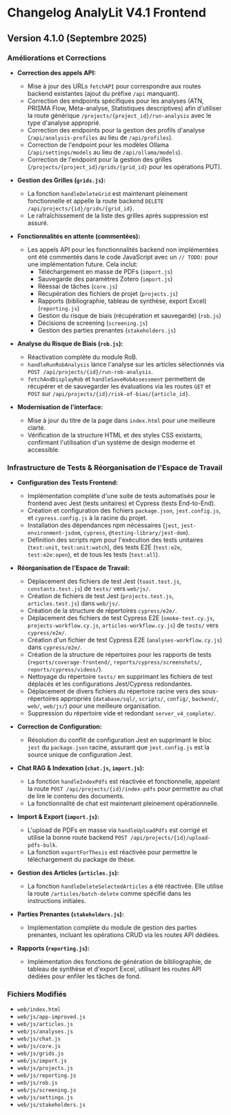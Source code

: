 # Changelog AnalyLit V4.1 Frontend

## Version 4.1.0 (Septembre 2025)

### Améliorations et Corrections

- **Correction des appels API:**
    - Mise à jour des URLs `fetchAPI` pour correspondre aux routes backend existantes (ajout du préfixe `/api` manquant).
    - Correction des endpoints spécifiques pour les analyses (ATN, PRISMA Flow, Méta-analyse, Statistiques descriptives) afin d'utiliser la route générique `/projects/{project_id}/run-analysis` avec le type d'analyse approprié.
    - Correction des endpoints pour la gestion des profils d'analyse (`/api/analysis-profiles` au lieu de `/api/profiles`).
    - Correction de l'endpoint pour les modèles Ollama (`/api/settings/models` au lieu de `/api/ollama/models`).
    - Correction de l'endpoint pour la gestion des grilles (`/projects/{project_id}/grids/{grid_id}` pour les opérations PUT).
- **Gestion des Grilles (`grids.js`):**
    - La fonction `handleDeleteGrid` est maintenant pleinement fonctionnelle et appelle la route backend `DELETE /api/projects/{id}/grids/{grid_id}`.
    - Le rafraîchissement de la liste des grilles après suppression est assuré.

- **Fonctionnalités en attente (commentées):**
    - Les appels API pour les fonctionnalités backend non implémentées ont été commentés dans le code JavaScript avec un `// TODO:` pour une implémentation future. Cela inclut:
        - Téléchargement en masse de PDFs (`import.js`)
        - Sauvegarde des paramètres Zotero (`import.js`)
        - Réessai de tâches (`core.js`)
        - Récupération des fichiers de projet (`projects.js`)
        - Rapports (bibliographie, tableau de synthèse, export Excel) (`reporting.js`)
        - Gestion du risque de biais (récupération et sauvegarde) (`rob.js`)
        - Décisions de screening (`screening.js`)
        - Gestion des parties prenantes (`stakeholders.js`)
- **Analyse du Risque de Biais (`rob.js`):**
    - Réactivation complète du module RoB.
    - `handleRunRobAnalysis` lance l'analyse sur les articles sélectionnés via `POST /api/projects/{id}/run-rob-analysis`.
    - `fetchAndDisplayRob` et `handleSaveRobAssessment` permettent de récupérer et de sauvegarder les évaluations via les routes `GET` et `POST` sur `/api/projects/{id}/risk-of-bias/{article_id}`.

- **Modernisation de l'interface:**
    - Mise à jour du titre de la page dans `index.html` pour une meilleure clarté.
    - Vérification de la structure HTML et des styles CSS existants, confirmant l'utilisation d'un système de design moderne et accessible.

### Infrastructure de Tests & Réorganisation de l'Espace de Travail

- **Configuration des Tests Frontend:**
    - Implémentation complète d'une suite de tests automatisés pour le frontend avec Jest (tests unitaires) et Cypress (tests End-to-End).
    - Création et configuration des fichiers `package.json`, `jest.config.js`, et `cypress.config.js` à la racine du projet.
    - Installation des dépendances npm nécessaires (`jest`, `jest-environment-jsdom`, `cypress`, `@testing-library/jest-dom`).
    - Définition des scripts npm pour l'exécution des tests unitaires (`test:unit`, `test:unit:watch`), des tests E2E (`test:e2e`, `test:e2e:open`), et de tous les tests (`test:all`).
- **Réorganisation de l'Espace de Travail:**
    - Déplacement des fichiers de test Jest (`toast.test.js`, `constants.test.js`) de `tests/` vers `web/js/`.
    - Création de fichiers de test Jest (`projects.test.js`, `articles.test.js`) dans `web/js/`.
    - Création de la structure de répertoires `cypress/e2e/`.
    - Déplacement des fichiers de test Cypress E2E (`smoke-test.cy.js`, `projects-workflow.cy.js`, `articles-workflow.cy.js`) de `tests/` vers `cypress/e2e/`.
    - Création d'un fichier de test Cypress E2E (`analyses-workflow.cy.js`) dans `cypress/e2e/`.
    - Création de la structure de répertoires pour les rapports de tests (`reports/coverage-frontend/`, `reports/cypress/screenshots/`, `reports/cypress/videos/`).
    - Nettoyage du répertoire `tests/` en supprimant les fichiers de test déplacés et les configurations Jest/Cypress redondantes.
    - Déplacement de divers fichiers du répertoire racine vers des sous-répertoires appropriés (`database/sql/`, `scripts/`, `config/`, `backend/`, `web/`, `web/js/`) pour une meilleure organisation.
    - Suppression du répertoire vide et redondant `server_v4_complete/`.
- **Correction de Configuration:**
    - Résolution du conflit de configuration Jest en supprimant le bloc `jest` du `package.json` racine, assurant que `jest.config.js` est la source unique de configuration Jest.

- **Chat RAG & Indexation (`chat.js`, `import.js`):**
    - La fonction `handleIndexPdfs` est réactivée et fonctionnelle, appelant la route `POST /api/projects/{id}/index-pdfs` pour permettre au chat de lire le contenu des documents.
    - La fonctionnalité de chat est maintenant pleinement opérationnelle.

- **Import & Export (`import.js`):**
    - L'upload de PDFs en masse via `handleUploadPdfs` est corrigé et utilise la bonne route backend `POST /api/projects/{id}/upload-pdfs-bulk`.
    - La fonction `exportForThesis` est réactivée pour permettre le téléchargement du package de thèse.

- **Gestion des Articles (`articles.js`):**
    - La fonction `handleDeleteSelectedArticles` a été réactivée. Elle utilise la route `/articles/batch-delete` comme spécifié dans les instructions initiales.

- **Parties Prenantes (`stakeholders.js`):**
    - Implémentation complète du module de gestion des parties prenantes, incluant les opérations CRUD via les routes API dédiées.

- **Rapports (`reporting.js`):**
    - Implémentation des fonctions de génération de bibliographie, de tableau de synthèse et d'export Excel, utilisant les routes API dédiées pour enfiler les tâches de fond.



### Fichiers Modifiés

- `web/index.html`
- `web/js/app-improved.js`
- `web/js/articles.js`
- `web/js/analyses.js`
- `web/js/chat.js`
- `web/js/core.js`
- `web/js/grids.js`
- `web/js/import.js`
- `web/js/projects.js`
- `web/js/reporting.js`
- `web/js/rob.js`
- `web/js/screening.js`
- `web/js/settings.js`
- `web/js/stakeholders.js`